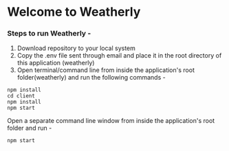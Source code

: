 # Welcome to Weatherly 

### Steps to run Weatherly -

1. Download repository to your local system
2. Copy the .env file sent through email and place it in the root directory of this application (weatherly)
3. Open terminal/command line from inside the application's root folder(weatherly) and run the following commands -

```
npm install
cd client
npm install
npm start
```
Open a separate command line window from inside the application's root folder and run -
```
npm start
```
